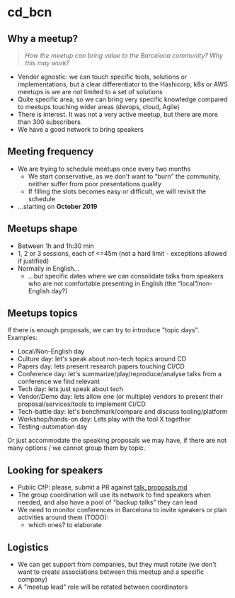 # cd_bcn

## Why a meetup?

> *How the meetup can bring value to the Barcelona community? Why this may work?*

* Vendor agnostic: we can touch specific tools, solutions or implementations, but a clear
differentiator to the Hashicorp, k8s or AWS meetups is we are not limited to a set of solutions
* Quite specific area, so we can bring very specific knowledge compared to meetups touching wider
areas (devops, cloud, Agile)
* There is interest. It was not a very active meetup, but there are more than 300 subscribers.
* We have a good network to bring speakers

## Meeting frequency

* We are trying to schedule meetups once every two months
  * We start conservative, as we don't want to “burn” the community, neither suffer from poor presentations quality
  * If filling the slots becomes easy or difficult, we will revisit the schedule
* ...starting on **October 2019**

## Meetups shape

* Between 1h and 1h:30 min
* 1, 2 or 3 sessions, each of <=45m (not a hard limit - exceptions allowed if justified)
* Normally in English...
  * ...but specific dates where we can consolidate talks from speakers who are not comfortable presenting
  in English (the “local”/non-English day?)

## Meetups topics

If there is enough proposals, we can try to introduce "topic days". Examples:

* Local/Non-English day
* Culture day: let's speak about non-tech topics around CD
* Papers day: lets present research papers touching CI/CD
* Conference day: let's summarize/play/reproduce/analyse talks from a conference we find relevant
* Tech day: lets just speak about tech
* Vendor/Demo day: lets allow one (or multiple) vendors to present their proposal/services/tools to implement CI/CD
* Tech-battle day: let's benchmark/compare and discuss tooling/platform
* Workshop/hands-on day: Lets play with the tool X together
* Testing-automation day

Or just accommodate the speaking proposals we may have, if there are not many options / we cannot group them by topic.

## Looking for speakers

* Public CfP: please, submit a PR against [talk_proposals.md](talk_proposals.md)
* The group coordination will use its network to find speakers when needed, and also have a
pool of "backup talks" they can lead
* We need to monitor conferences in Barcelona to invite speakers or plan activities around them (TODO):
  * which ones? to elaborate

## Logistics

* We can get support from companies, but they must rotate (we don't want to create associations between this meetup and a specific company)
* A "meetup lead" role will be rotated between coordinators
